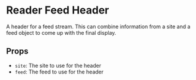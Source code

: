 # Reader Feed Header

A header for a feed stream. This can combine information from a site and a feed object to come up with the final display.

## Props

- `site`: The site to use for the header
- `feed`: The feed to use for the header
